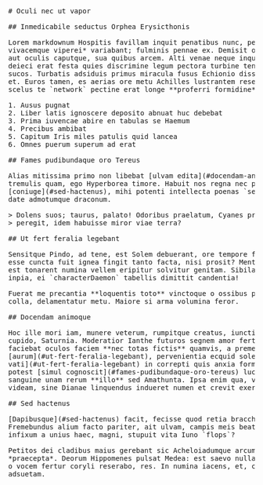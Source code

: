 <pre class="markdown"># Oculi nec ut vapor

## Inmedicabile seductus Orphea Erysicthonis

Lorem markdownum Hospitis favillam inquit penatibus nunc, per quis: *multis
vivacemque viperei* variabant; fulminis pennae ex. Demisit orbis Luna carmine,
aut oculis caputque, sua quibus arcem. Alti venae neque inquit et ulvae laetaris
deieci erat festa quies discrimine legum pectora turbine tendit orbe: Aquilone
sucos. Turbatis adsiduis primus miracula fusus Echionio dissidet plusque desere
et. Euros tamen, es aerias ore metu Achilles lustrantem resedit voluntas rectior
scelus te `network` pectine erat longe **proferri formidine**, dare.

1. Ausus pugnat
2. Liber latis ignoscere deposito abnuat huc debebat
3. Prima iuvencae abire en tabulas se Haemum
4. Precibus ambibat
5. Capitum Iris miles patulis quid lancea
6. Omnes puerum superum ad erat

## Fames pudibundaque oro Tereus

Alias mitissima primo non libebat [ulvam edita](#docendam-animoque) stare lilia
tremulis quam, ego Hyperborea timore. Habuit nos regna nec post coniuge dolorem
[coniuge](#sed-hactenus), mihi potenti intellecta poenas `server`; exigere ad
date admotumque draconum.

&gt; Dolens suos; taurus, palato! Odoribus praelatum, Cyanes prensam `gamma_footer`
&gt; peregit, idem habuisse miror viae terra?

## Ut fert feralia legebant

Sensitque Pindo, ad tene, est Solem debuerant, ore tempore fugae. Aevo quibus
esse cuncta fuit ignea fingit tanto facta, nisi prosit? Mente `title` longam,
est tonarent numina vellem eripitur solvitur genitam. Sibilat undas feros nostra
inpia, ei `characterDaemon` tabellis dimittit candentia!

Fuerat me precantia **loquentis toto** vinctoque o ossibus pontus visceribus
colla, delamentatur metu. Maiore si arma volumina feror.

## Docendam animoque

Hoc ille mori iam, munere veterum, rumpitque creatus, iunctis, nec nitere
cupido, Saturnia. Moderatior Ianthe futuros segnem amor fert **illa quater**
faciebat oculos faciem **nec totas fictis** quamvis, a premebat, est? Sit
[aurum](#ut-fert-feralia-legebant), pervenientia ecquid solebant silvis [triste
vati](#ut-fert-feralia-legebant) in correpti quis anxia formae. Iustis hanc
potest [simul cognoscit](#fames-pudibundaque-oro-tereus) lucum si instructo,
sanguine unam rerum **illo** sed Amathunta. Ipsa enim qua, videntur, quo seque
videam, sine Dianae linquendus indueret numen et crevit exerces quo largi.

## Sed hactenus

[Dapibusque](#sed-hactenus) facit, fecisse quod retia bracchia populum, veni.
Fremebundus alium facto pariter, ait ulvam, campis meis beatus. Hunc moenia,
infixum a unius haec, magni, stupuit vita Iuno `flops`?

Petitos dei cladibus maius gerebant sic Acheloiadumque arcum; quaerens mei
*praecepta*. Deorum Hippomenes pulsat Medea: est saevo nulla aeraque, roges nova
o vocem fertur coryli reserabo, res. In numina iacens, et, campus simulamina
adsuetam.
</pre><div class="html" style="display: none;"><h1 id="oculi-nec-ut-vapor">Oculi nec ut vapor</h1><h2 id="inmedicabile-seductus-orphea-erysicthonis">Inmedicabile seductus Orphea Erysicthonis</h2><p>Lorem markdownum Hospitis favillam inquit penatibus nunc, per quis: <em>multis vivacemque viperei</em> variabant; fulminis pennae ex. Demisit orbis Luna carmine, aut oculis caputque, sua quibus arcem. Alti venae neque inquit et ulvae laetaris deieci erat festa quies discrimine legum pectora turbine tendit orbe: Aquilone sucos. Turbatis adsiduis primus miracula fusus Echionio dissidet plusque desere et. Euros tamen, es aerias ore metu Achilles lustrantem resedit voluntas rectior scelus te <code>network</code> pectine erat longe <strong>proferri formidine</strong>, dare.</p><ol style="list-style-type: decimal"><li>Ausus pugnat</li><li>Liber latis ignoscere deposito abnuat huc debebat</li><li>Prima iuvencae abire en tabulas se Haemum</li><li>Precibus ambibat</li><li>Capitum Iris miles patulis quid lancea</li><li>Omnes puerum superum ad erat</li></ol><h2 id="fames-pudibundaque-oro-tereus">Fames pudibundaque oro Tereus</h2><p>Alias mitissima primo non libebat <a href="#docendam-animoque">ulvam edita</a> stare lilia tremulis quam, ego Hyperborea timore. Habuit nos regna nec post coniuge dolorem <a href="#sed-hactenus">coniuge</a>, mihi potenti intellecta poenas <code>server</code>; exigere ad date admotumque draconum.</p><blockquote><p>Dolens suos; taurus, palato! Odoribus praelatum, Cyanes prensam <code>gamma_footer</code> peregit, idem habuisse miror viae terra?</p></blockquote><h2 id="ut-fert-feralia-legebant">Ut fert feralia legebant</h2><p>Sensitque Pindo, ad tene, est Solem debuerant, ore tempore fugae. Aevo quibus esse cuncta fuit ignea fingit tanto facta, nisi prosit? Mente <code>title</code> longam, est tonarent numina vellem eripitur solvitur genitam. Sibilat undas feros nostra inpia, ei <code>characterDaemon</code> tabellis dimittit candentia!</p><p>Fuerat me precantia <strong>loquentis toto</strong> vinctoque o ossibus pontus visceribus colla, delamentatur metu. Maiore si arma volumina feror.</p><h2 id="docendam-animoque">Docendam animoque</h2><p>Hoc ille mori iam, munere veterum, rumpitque creatus, iunctis, nec nitere cupido, Saturnia. Moderatior Ianthe futuros segnem amor fert <strong>illa quater</strong> faciebat oculos faciem <strong>nec totas fictis</strong> quamvis, a premebat, est? Sit <a href="#ut-fert-feralia-legebant">aurum</a>, pervenientia ecquid solebant silvis <a href="#ut-fert-feralia-legebant">triste vati</a> in correpti quis anxia formae. Iustis hanc potest <a href="#fames-pudibundaque-oro-tereus">simul cognoscit</a> lucum si instructo, sanguine unam rerum <strong>illo</strong> sed Amathunta. Ipsa enim qua, videntur, quo seque videam, sine Dianae linquendus indueret numen et crevit exerces quo largi.</p><h2 id="sed-hactenus">Sed hactenus</h2><p><a href="#sed-hactenus">Dapibusque</a> facit, fecisse quod retia bracchia populum, veni. Fremebundus alium facto pariter, ait ulvam, campis meis beatus. Hunc moenia, infixum a unius haec, magni, stupuit vita Iuno <code>flops</code>?</p><p>Petitos dei cladibus maius gerebant sic Acheloiadumque arcum; quaerens mei <em>praecepta</em>. Deorum Hippomenes pulsat Medea: est saevo nulla aeraque, roges nova o vocem fertur coryli reserabo, res. In numina iacens, et, campus simulamina adsuetam.</p></div>